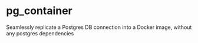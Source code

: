 # pg_container
Seamlessly replicate a Postgres DB connection into a Docker image, without any postgres dependencies
